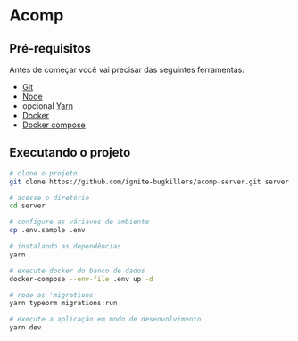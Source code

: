 # Acomp

## Pré-requisitos

Antes de começar você vai precisar das seguintes ferramentas:

- [Git](https://git-scm.com/downloads)
- [Node](https://nodejs.org/en/)
- opcional [Yarn](https://classic.yarnpkg.com/en/docs/install)
- [Docker](https://docs.docker.com/engine/install/)
- [Docker compose](https://docs.docker.com/compose/install/)

## Executando o projeto

```bash
# clone o projeto
git clone https://github.com/ignite-bugkillers/acomp-server.git server

# acesse o diretório
cd server

# configure as váriaves de ambiente
cp .env.sample .env

# instalando as dependências
yarn

# execute docker do banco de dados
docker-compose --env-file .env up -d

# rode as 'migrations'
yarn typeorm migrations:run

# execute a aplicação em modo de desenvolvimento
yarn dev
```
